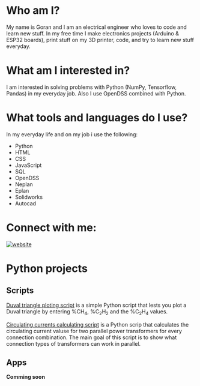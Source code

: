 # Who am I?
My name is Goran and I am an electrical engineer who loves to code and learn new stuff. In my free time I make electronics projects (Arduino & ESP32 boards), print stuff on my 3D printer, code, and try to learn new stuff everyday. 

# What am I interested in?
I am interested in solving problems with Python (NumPy, Tensorflow, Pandas) in my everyday job. Also I use OpenDSS combined with Python. 

# What tools and languages do I use?
In my everyday life and on my job i use the following:
* Python
* HTML
* CSS
* JavaScript
* SQL
* OpenDSS 
* Neplan
* Eplan
* Solidworks
* Autocad

# Connect with me:
[![website](./readme_img/linkedin-dark.svg)](https://linkedin.com/in/codeSTACKr#gh-dark-mode-only)
&nbsp;&nbsp;

# Python projects
## Scripts
[Duval triangle ploting script](https://github.com/gsostarko/duval_triangle) is a simple Python script that lests you plot a Duval triangle by entering %CH<sub>4</sub>, %C<sub>2</sub>H<sub>2</sub> and the %C<sub>2</sub>H<sub>4</sub> values.

[Circulating currents calculating script](https://github.com/gsostarko/circulating_currents) is a Python scrip that calculates the circulating current valuse for two parallel power transformers for every connection combination. The main goal of this script is to show what connection types of transformers can work in parallel.

## Apps 
**Comming soon**
